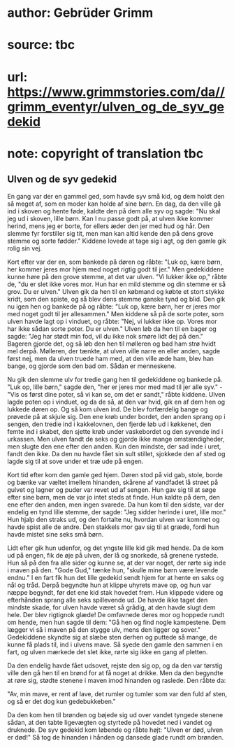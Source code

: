 # author: Gebrüder Grimm
# source: tbc
# url: https://www.grimmstories.com/da//grimm_eventyr/ulven_og_de_syv_gedekid
# note: copyright of translation tbc

## Ulven og de syv gedekid 

En gang var der en gammel ged, som havde syv små kid, og dem holdt den
så meget af, som en moder kan holde af sine børn. En dag, da den ville
gå ind i skoven og hente føde, kaldte den på dem alle syv og sagde: "Nu
skal jeg ud i skoven, lille børn. Kan I nu passe godt på, at ulven ikke
kommer herind, mens jeg er borte, for ellers æder den jer med hud og
hår. Den slemme fyr forstiller sig tit, men man kan altid kende den på
dens grove stemme og sorte fødder." Kiddene lovede at tage sig i agt,
og den gamle gik rolig sin vej.

Kort efter var der en, som bankede på døren og råbte: "Luk op, kære
børn, her kommer jeres mor hjem med noget rigtig godt til jer." Men
gedekiddene kunne høre på den grove stemme, at det var ulven. "Vi
lukker ikke op," råbte de, "du er slet ikke vores mor. Hun har en mild
stemme og din stemme er så grov. Du er ulven." Ulven gik da hen til en
købmand og købte et stort stykke kridt, som den spiste, og så blev dens
stemme ganske tynd og blid. Den gik nu igen hen og bankede på og råbte:
"Luk op, kære børn, her er jeres mor med noget godt til jer
allesammen." Men kiddene så på de sorte poter, som ulven havde lagt op
i vinduet, og råbte: "Nej, vi lukker ikke op. Vores mor har ikke sådan
sorte poter. Du er ulven." Ulven løb da hen til en bager og sagde:
"Jeg har stødt min fod, vil du ikke nok smøre lidt dej på den."
Bageren gjorde det, og så løb den hen til mølleren og bad ham strø hvidt
mel derpå. Mølleren, der tænkte, at ulven ville narre en eller anden,
sagde først nej, men da ulven truede ham med, at den ville æde ham, blev
han bange, og gjorde som den bad om. Sådan er menneskene.

Nu gik den slemme ulv for tredie gang hen til gedekiddene og bankede på.
"Luk op, lille børn," sagde den, "her er jeres mor med mad til jer
alle syv." - "Vis os først dine poter, så vi kan se, om det er
sandt," råbte kiddene. Ulven lagde poten op i vinduet, og da de så, at
den var hvid, gik en af dem hen og lukkede døren op. Og så kom ulven
ind. De blev forfærdelig bange og prøvede på at skjule sig. Den ene krøb
under bordet, den anden sprang op i sengen, den tredie ind i
kakkelovnen, den fjerde løb ud i køkkenet, den femte ind i skabet, den
sjette krøb under vaskebordet og den syvende ind i urkassen. Men ulven
fandt de seks og gjorde ikke mange omstændigheder, men slugte den ene
efter den anden. Kun den mindste, der sad inde i uret, fandt den ikke.
Da den nu havde fået sin sult stillet, sjokkede den af sted og lagde sig
til at sove under et træ ude på engen.

Kort tid efter kom den gamle ged hjem. Døren stod på vid gab, stole,
borde og bænke var væltet imellem hinanden, skårene af vandfadet lå
strøet på gulvet og lagner og puder var revet ud af sengen. Hun gav sig
til at søge efter sine børn, men de var jo intet steds at finde. Hun
kaldte på dem, den ene efter den anden, men ingen svarede. Da hun kom
til den sidste, var der endelig en tynd lille stemme, der sagde: "Jeg
sidder herinde i uret, lille mor." Hun hjalp den straks ud, og den
fortalte nu, hvordan ulven var kommet og havde spist alle de andre. Den
stakkels mor gav sig til at græde, fordi hun havde mistet sine seks små
børn.

Lidt efter gik hun udenfor, og det yngste lille kid gik med hende. Da de
kom ud på engen, fik de øje på ulven, der lå og snorkede, så grenene
rystede. Hun så på den fra alle sider og kunne se, at der var noget, der
rørte sig inde i maven på den. "Gode Gud," tænke hun, "skulle mine
børn være levende endnu." I en fart fik hun det lille gedekid sendt
hjem for at hente en saks og nål og tråd. Derpå begyndte hun at klippe
uhyrets mave op, og hun var næppe begyndt, før det ene kid stak hovedet
frem. Hun klippede videre og efterhånden sprang alle seks spillevende
ud. De havde ikke taget den mindste skade, for ulven havde været så
grådig, at den havde slugt dem hele. Der blev rigtignok glæde! De
omfavnede deres mor og hoppede rundt om hende, men hun sagde til dem:
"Gå hen og find nogle kampestene. Dem lægger vi så i maven på den
stygge ulv, mens den ligger og sover." Gedekiddene skyndte sig at slæbe
sten derhen og puttede så mange, de kunne få plads til, ind i ulvens
mave. Så syede den gamle den sammen i en fart, og ulven mærkede det slet
ikke, rørte sig ikke en gang af pletten.

Da den endelig havde fået udsovet, rejste den sig op, og da den var
tørstig ville den gå hen til en brønd for at få noget at drikke. Men da
den begyndte at røre sig, stødte stenene i maven imod hinanden og
raslede. Den råbte da:

"Av, min mave, er rent af lave,
det rumler og tumler
som var den fuld af sten,
og så er det dog kun gedebukkeben."

Da den kom hen til brønden og bøjede sig ud over vandet tyngede stenene
sådan, at den tabte ligevægten og styrtede på hovedet ned i vandet og
druknede. De syv gedekid kom løbende og råbte højt: "Ulven er død,
ulven er død!" Så tog de hinanden i hånden og dansede glade rundt om
brønden.
